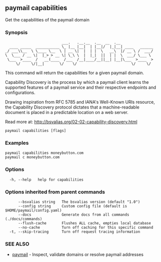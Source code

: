## paymail capabilities

Get the capabilities of the paymail domain

### Synopsis

```
                          ___.   .__.__  .__  __  .__               
  ____ _____  ___________ \_ |__ |__|  | |__|/  |_|__| ____   ______
_/ ___\\__  \ \____ \__  \ | __ \|  |  | |  \   __\  |/ __ \ /  ___/
\  \___ / __ \|  |_> > __ \| \_\ \  |  |_|  ||  | |  \  ___/ \___ \ 
 \___  >____  /   __(____  /___  /__|____/__||__| |__|\___  >____  >
     \/     \/|__|       \/    \/                         \/     \/
```

This command will return the capabilities for a given paymail domain.

Capability Discovery is the process by which a paymail client learns the supported 
features of a paymail service and their respective endpoints and configurations.

Drawing inspiration from RFC 5785 and IANA's Well-Known URIs resource, the Capability Discovery protocol 
dictates that a machine-readable document is placed in a predictable location on a web server.

Read more at: http://bsvalias.org/02-02-capability-discovery.html

```
paymail capabilities [flags]
```

### Examples

```
paymail capabilities moneybutton.com
paymail c moneybutton.com
```

### Options

```
  -h, --help   help for capabilities
```

### Options inherited from parent commands

```
      --bsvalias string   The bsvalias version (default "1.0")
      --config string     Custom config file (default is $HOME/paymail/config.yaml)
      --docs              Generate docs from all commands (./docs/commands)
      --flush-cache       Flushes ALL cache, empties local database
      --no-cache          Turn off caching for this specific command
  -t, --skip-tracing      Turn off request tracing information
```

### SEE ALSO

* [paymail](paymail.md)	 - Inspect, validate domains or resolve paymail addresses

